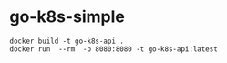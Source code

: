 # go-k8s-simple
```
docker build -t go-k8s-api .
docker run  --rm  -p 8080:8080 -t go-k8s-api:latest
```